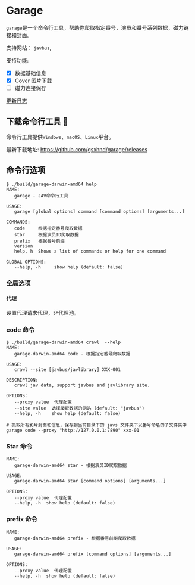 # Garage

`garage`是一个命令行工具，帮助你爬取指定番号，演员和番号系列数据，磁力链接和封面。

支持网站： `javbus`,

支持功能:

- [x] 数据基础信息
- [x] Cover 图片下载
- [ ] 磁力连接保存

[更新日志](./CHANGELOG.md)

## 下载命令行工具 🔧

命令行工具提供`Windows`、`macOS`、`Linux`平台。

最新下载地址: <https://github.com/gsxhnd/garage/releases>

## 命令行选项

```shell
$ ./build/garage-darwin-amd64 help
NAME:
   garage - JAV命令行工具

USAGE:
   garage [global options] command [command options] [arguments...]

COMMANDS:
   code     根据指定番号爬取数据
   star     根据演员ID爬取数据
   prefix   根据番号前缀
   version
   help, h  Shows a list of commands or help for one command

GLOBAL OPTIONS:
   --help, -h     show help (default: false)
```

### 全局选项

#### 代理

设置代理请求代理，非代理池。

### code 命令

```shell
$ ./build/garage-darwin-amd64 crawl  --help
NAME:
   garage-darwin-amd64 code - 根据指定番号爬取数据

USAGE:
   crawl --site [javbus/javlibrary] XXX-001

DESCRIPTION:
   crawl jav data, support javbus and javlibrary site.

OPTIONS:
   --proxy value  代理配置
   --site value  选择爬取数据的网站 (default: "javbus")
   --help, -h    show help (default: false)
```

```shell
# 抓取所有影片封面和信息，保存到当前目录下的 javs 文件夹下以番号命名的子文件夹中
garage code --proxy "http://127.0.0.1:7890" xxx-01
```

### Star 命令

```shell
NAME:
   garage-darwin-amd64 star - 根据演员ID爬取数据

USAGE:
   garage-darwin-amd64 star [command options] [arguments...]

OPTIONS:
   --proxy value  代理配置
   --help, -h  show help (default: false)
```

### prefix 命令

```shell
NAME:
   garage-darwin-amd64 prefix - 根据番号前缀爬取数据

USAGE:
   garage-darwin-amd64 prefix [command options] [arguments...]

OPTIONS:
   --proxy value  代理配置
   --help, -h  show help (default: false)
```
